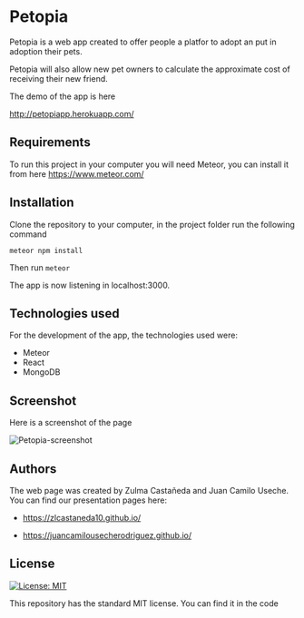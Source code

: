 # Petopia

Petopia is a web app created to offer people a platfor to adopt an put in adoption their pets.

Petopia will also allow new pet owners to calculate the approximate cost of receiving their new friend.

The demo of the app is here 

http://petopiapp.herokuapp.com/

## Requirements
To run this project in your computer you will need Meteor, you can install it from here https://www.meteor.com/

## Installation 
Clone the repository to your computer, in the project folder run the following command

`
meteor npm install
`

Then run
`
meteor
`

The app is now listening in localhost:3000.

## Technologies used
For the development of the app, the technologies used were:
- Meteor
- React
- MongoDB
## Screenshot 
Here is a screenshot of the page

<img src="https://scontent.fbog5-1.fna.fbcdn.net/v/t1.0-9/44951167_2783387288353358_3250626086509215744_n.jpg?_nc_cat=100&_nc_ht=scontent.fbog5-1.fna&oh=f9e7b5f7d947949e214e36c3c724d8e4&oe=5C8970D3" alt="Petopia-screenshot">

## Authors
The web page was created by Zulma Castañeda and Juan Camilo Useche.
You can find our presentation pages here:

 - https://zlcastaneda10.github.io/

- https://juancamilousecherodriguez.github.io/

## License
[![License: MIT](https://img.shields.io/badge/License-MIT-yellow.svg)](https://opensource.org/licenses/MIT)

This repository has the standard MIT license. You can find it in the code
